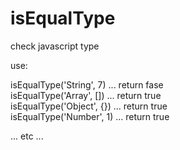 # isEqualType
check javascript type

use:

isEqualType('String', 7)   ... return fase <br />
isEqualType('Array', []) ...  return true  <br />
isEqualType('Object', {}) ...  return true<br />
isEqualType('Number', 1)  ... return true<br />

... etc ...
